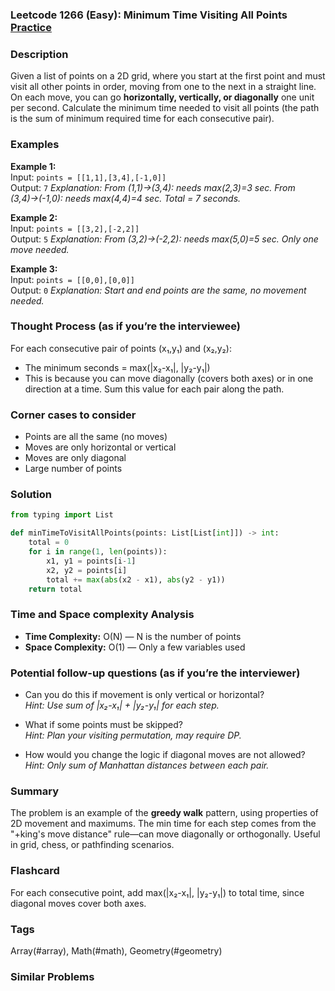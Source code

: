 ### Leetcode 1266 (Easy): Minimum Time Visiting All Points [Practice](https://leetcode.com/problems/minimum-time-visiting-all-points)

### Description  
Given a list of points on a 2D grid, where you start at the first point and must visit all other points in order, moving from one to the next in a straight line. On each move, you can go **horizontally, vertically, or diagonally** one unit per second. Calculate the minimum time needed to visit all points (the path is the sum of minimum required time for each consecutive pair).

### Examples  
**Example 1:**  
Input: `points = [[1,1],[3,4],[-1,0]]`  
Output: `7`
*Explanation: From (1,1)→(3,4): needs max(2,3)=3 sec. From (3,4)→(-1,0): needs max(4,4)=4 sec. Total = 7 seconds.*

**Example 2:**  
Input: `points = [[3,2],[-2,2]]`  
Output: `5`
*Explanation: From (3,2)→(-2,2): needs max(5,0)=5 sec. Only one move needed.*

**Example 3:**  
Input: `points = [[0,0],[0,0]]`  
Output: `0`
*Explanation: Start and end points are the same, no movement needed.*

### Thought Process (as if you’re the interviewee)  
For each consecutive pair of points (x₁,y₁) and (x₂,y₂):
- The minimum seconds = max(|x₂-x₁|, |y₂-y₁|)
- This is because you can move diagonally (covers both axes) or in one direction at a time.
Sum this value for each pair along the path.

### Corner cases to consider  
- Points are all the same (no moves)
- Moves are only horizontal or vertical
- Moves are only diagonal
- Large number of points

### Solution

```python
from typing import List

def minTimeToVisitAllPoints(points: List[List[int]]) -> int:
    total = 0
    for i in range(1, len(points)):
        x1, y1 = points[i-1]
        x2, y2 = points[i]
        total += max(abs(x2 - x1), abs(y2 - y1))
    return total
```

### Time and Space complexity Analysis  
- **Time Complexity:** O(N) — N is the number of points
- **Space Complexity:** O(1) — Only a few variables used

### Potential follow-up questions (as if you’re the interviewer)  

- Can you do this if movement is only vertical or horizontal?  
  *Hint: Use sum of |x₂-x₁| + |y₂-y₁| for each step.*

- What if some points must be skipped?  
  *Hint: Plan your visiting permutation, may require DP.*

- How would you change the logic if diagonal moves are not allowed?  
  *Hint: Only sum of Manhattan distances between each pair.*

### Summary
The problem is an example of the **greedy walk** pattern, using properties of 2D movement and maximums. The min time for each step comes from the "+king's move distance" rule—can move diagonally or orthogonally. Useful in grid, chess, or pathfinding scenarios.


### Flashcard
For each consecutive point, add max(|x₂-x₁|, |y₂-y₁|) to total time, since diagonal moves cover both axes.

### Tags
Array(#array), Math(#math), Geometry(#geometry)

### Similar Problems
